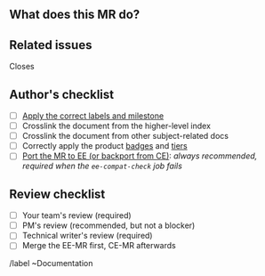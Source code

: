 <!--See the general documentation guidelines https://docs.gitlab.com/ee/development/documentation -->

<!-- Mention "documentation" or "docs" in the MR title -->

<!-- Use this description template for new docs or updates to existing docs. For changing documentation location use the "Change documentation location" template -->

## What does this MR do?

<!-- Briefly describe what this MR is about -->

## Related issues

<!-- Mention the issue(s) this MR closes or is related to -->

Closes 

## Author's checklist

- [ ] [Apply the correct labels and milestone](https://docs.gitlab.com/ee/development/documentation/workflow.html#2-developer-s-role-in-the-documentation-process)
- [ ] Crosslink the document from the higher-level index
- [ ] Crosslink the document from other subject-related docs
- [ ] Correctly apply the product [badges](https://docs.gitlab.com/ee/development/documentation/styleguide.html#product-badges) and [tiers](https://docs.gitlab.com/ee/development/documentation/styleguide.html#gitlab-versions-and-tiers)
- [ ] [Port the MR to EE (or backport from CE)](https://docs.gitlab.com/ee/development/documentation/index.html#cherry-picking-from-ce-to-ee): _always recommended, required when the `ee-compat-check` job fails_

## Review checklist

- [ ] Your team's review (required)
- [ ] PM's review (recommended, but not a blocker)
- [ ] Technical writer's review (required)
- [ ] Merge the EE-MR first, CE-MR afterwards

/label ~Documentation
